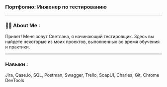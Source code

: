 ### Портфолио: Инженер по тестированию 
---
### :woman_technologist: About Me :
Привет! Меня зовут Светлана, я начинающий тестировщик. Здесь вы найдете некоторые из моих проектов, выполненных во время обучения и практики.

---
### Навыки :
Jira, Qase.io, SQL, Postman, Swagger, Trello,
SoapUI,  Charles, Git, Chrome DevTools
